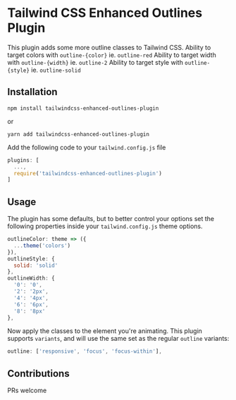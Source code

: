# Tailwind CSS Enhanced Outlines Plugin

This plugin adds some more outline classes to Tailwind CSS.
Ability to target colors with `outline-{color}` ie. `outline-red`
Ability to target width with `outline-{width}` ie. `outline-2`
Ability to target style with `outline-{style}` ie. `outline-solid`

## Installation

`npm install tailwindcss-enhanced-outlines-plugin`

or 

`yarn add tailwindcss-enhanced-outlines-plugin`

Add the following code to your `tailwind.config.js` file

```javascript
plugins: [
  ...,
  require('tailwindcss-enhanced-outlines-plugin')
]
```

## Usage

The plugin has some defaults, but to better control your options set the following properties inside your `tailwind.config.js` theme options.

```js
outlineColor: theme => ({
  ...theme('colors')
}),
outlineStyle: {
  solid: 'solid'
},
outlineWidth: {
  '0': '0',
  '2': '2px',
  '4': '4px',
  '6': '6px',
  '8': '8px'
},
```

Now apply the classes to the element you're animating.
This plugin supports `variants`, and will use the same set as the regular `outline` variants:

```js
outline: ['responsive', 'focus', 'focus-within'],
```

## Contributions

PRs welcome